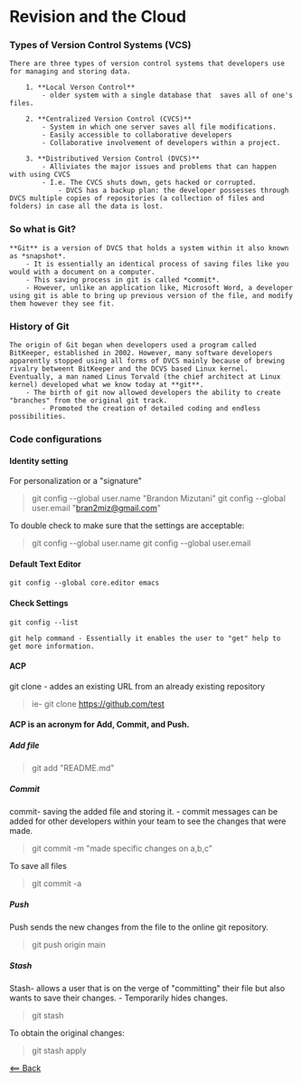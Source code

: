# Revision and the Cloud

### Types of Version Control Systems (VCS)

    There are three types of version control systems that developers use for managing and storing data. 

        1. **Local Verson Control**
            - older system with a single database that  saves all of one's files. 

        2. **Centralized Version Control (CVCS)**
            - System in which one server saves all file modifications.
            - Easily accessible to collaborative developers
            - Collaborative involvement of developers within a project.

        3. **Distributived Version Control (DVCS)**
            - Alliviates the major issues and problems that can happen with using CVCS
            - I.e. The CVCS shuts down, gets hacked or corrupted.
                - DVCS has a backup plan: the developer possesses through DVCS multiple copies of repositories (a collection of files and folders) in case all the data is lost.

### So what is Git?

    **Git** is a version of DVCS that holds a system within it also known as *snapshot*.
        - It is essentially an identical process of saving files like you would with a document on a computer.
        - This saving process in git is called *commit*.
        - However, unlike an application like, Microsoft Word, a developer using git is able to bring up previous version of the file, and modify them however they see fit.

### History of Git

    The origin of Git began when developers used a program called BitKeeper, established in 2002. However, many software developers apparently stopped using all forms of DVCS mainly because of brewing rivalry betweent BitKeeper and the DCVS based Linux kernel. Eventually, a man named Linus Torvald (the chief architect at Linux kernel) developed what we know today at **git**.
        - The birth of git now allowed developers the ability to create "branches" from the original git track.
            - Promoted the creation of detailed coding and endless possibilities. 

### Code configurations

#### Identity setting

For personalization or a "signature"

> git config --global user.name "Brandon Mizutani"
> git config --global user.email "bran2miz@gmail.com"
    
To double check to make sure that the settings are acceptable:

> git config --global user.name
> git config --global user.email

#### Default Text Editor

    git config --global core.editor emacs

#### Check Settings

    git config --list

    git help command - Essentially it enables the user to "get" help to get more information. 

#### ACP

git clone - addes an existing URL from an already existing repository

> ie-  git clone https://github.com/test

#### **ACP is an acronym for Add, Commit, and Push.**

##### Add file

> git add "README.md"

##### Commit

commit- saving the added file and storing it.
        - commit messages can be added for other developers within your team to see the changes that were made. 

> git commit -m "made specific changes on a,b,c"

To save all files 

> git commit -a

##### Push

Push sends the new changes from the file to the online git repository.

> git push origin main

##### Stash

Stash- allows a user that is on the verge of "committing" their file but also wants to save their changes.
    - Temporarily hides changes.

> git stash

To obtain the original changes:

> git stash apply

[<== Back](README.md)